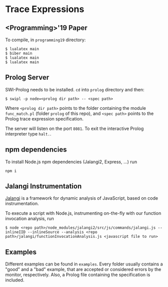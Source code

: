 # Trace Expressions
## \<Programming>'19 Paper
To compile, in `programming19` directory:
```
$ lualatex main
$ biber main
$ lualatex main
$ lualatex main
```

## Prolog Server
SWI-Prolog needs to be installed.
`cd` into `prolog` directory and then:

    $ swipl -p node=<prolog dir path> -- <spec path>

Where `<prolog dir path>` points to the folder containing the module `func_match.pl` (folder `prolog` of this repo), and `<spec path>` points to the Prolog trace expression specification.

The server will listen on the port `8081`.
To exit the interactive Prolog interpreter type `halt.`.

## npm dependencies
To install Node.js npm dependencies (Jalangi2, Express, ...) run

    npm i

## Jalangi Instrumentation
[Jalangi](https://github.com/Samsung/jalangi2) is a framework for dynamic analysis of JavaScript, based on code instrumentation.

To execute a script with Node.js, instrumenting on-the-fly with our function invocation analysis, run

    $ node <repo path>/node_modules/jalangi2/src/js/commands/jalangi.js --inlineIID --inlineSource --analysis <repo path>/jalangi/functionInvocationAnalysis.js <javascript file to run>

## Examples
Different examples can be found in `examples`.
Every folder usually contains a "good" and a "bad" example, that are accepted or considered errors by the monitor, respectively.
Also, a Prolog file containing the specification is included.

